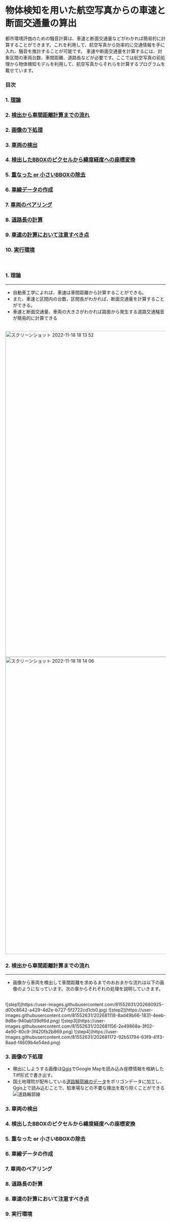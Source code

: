 # 物体検知を用いた航空写真からの車速と断面交通量の算出  
都市環境評価のための騒音計算は、車速と断面交通量などがわかれば簡易的に計算することができます。これを利用して、航空写真から効率的に交通情報を手に入れ、騒音を推計することが可能です。
車速や断面交通量を計算するには、対象区間の車両台数、車間距離、道路長などが必要です。ここでは航空写真の前処理から物体検知モデルを利用して、航空写真からそれらを計算するプログラムを載せています。
<br>

### 目次  
### 1. [理論](#anchor1)
### 2. [検出から車間距離計算までの流れ](#anchor2)
### 2. [画像の下処理](#anchor2)
### 3. [車両の検出](#anchor3)
### 4. [検出したBBOXのピクセルから緯度経度への座標変換](#anchor4)
### 5. [重なった or 小さいBBOXの除去](#anchor5)
### 6. [車線データの作成](#anchor6)
### 7. [車両のペアリング](#anchor7)
### 8. [道路長の計算](#anchor8)
### 9. [車速の計算において注意すべき点](#anchor9)
### 10. [実行環境](#anchor10)

<br>

<a id="anchor1"></a>
###  1. 理論  
***  
* 自動車工学によれば、車速は車間距離から計算することができる。 
* また、車速と区間内の台数、区間長がわかれば、断面交通量を計算することができる。
* 車速と断面交通量、車両の大きさがわかれば路面から発生する道路交通騒音が簡易的に計算できる
<br>
<img width="1020" alt="スクリーンショット 2022-11-18 18 13 52" src="https://user-images.githubusercontent.com/81552631/202665644-7726f878-b081-4a78-aee6-1a94c8cc7909.png">  
<img width="930" alt="スクリーンショット 2022-11-18 18 14 06" src="https://user-images.githubusercontent.com/81552631/202665664-ba56e6c3-ad3f-4869-aeee-440e76546ba5.png">
<br>

<a id="anchor2"></a>

###  2. 検出から車間距離計算までの流れ  
***  
* 画像から車両を検出して車間距離を求めるまでのおおまかな流れは以下の画像のようになっています。次の章からそれぞれの処理を説明していきます。
<br>
![step1](https://user-images.githubusercontent.com/81552631/202680925-d00c8642-a429-4d2e-b727-5f2722cd1cb0.jpg)  
![step2](https://user-images.githubusercontent.com/81552631/202681118-8ad49b66-1831-4eeb-9d8e-940ab139df6d.png)  
![step3](https://user-images.githubusercontent.com/81552631/202681156-2e49868a-3f02-4e90-80c9-3f420fb2b869.png)  
![step4](https://user-images.githubusercontent.com/81552631/202681172-92b51794-63f9-41f3-8aad-f4609b4e54ed.png)  
<br>

<a id="anchor2"></a>
### 3. 画像の下処理
* 検出にしようする画像は[Qgis](https://www.qgis.org/en/site/)でGoogle Mapを読み込み座標情報を格納したTiff形式で書き出す。
* 国土地理院が配布している[道路輪郭線のデータ](https://fgd.gsi.go.jp/download/menu.php)をポリゴンデータに加工し、Qgis上で読み込むことで、駐車場などの不要な検出を取り除くことができる  
![道路輪郭線](https://user-images.githubusercontent.com/81552631/202690110-1abc59f6-3daa-4acb-a90c-de141e98396e.png)

<a id="anchor3"></a>
### 3. 車両の検出

<a id="anchor4"></a>
### 4. 検出したBBOXのピクセルから緯度経度への座標変換

<a id="anchor5"></a>
### 5. 重なった or 小さいBBOXの除去

<a id="anchor6"></a>
### 6. 車線データの作成

<a id="anchor7"></a>
### 7. 車両のペアリング

<a id="anchor8"></a>
### 8. 道路長の計算

<a id="anchor9"></a>
### 8. 車速の計算において注意すべき点

<a id="anchor10"></a>
### 9. 実行環境
